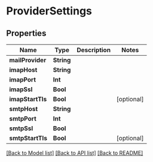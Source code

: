 # ProviderSettings

## Properties
Name | Type | Description | Notes
------------ | ------------- | ------------- | -------------
**mailProvider** | **String** |  | 
**imapHost** | **String** |  | 
**imapPort** | **Int** |  | 
**imapSsl** | **Bool** |  | 
**imapStartTls** | **Bool** |  | [optional] 
**smtpHost** | **String** |  | 
**smtpPort** | **Int** |  | 
**smtpSsl** | **Bool** |  | 
**smtpStartTls** | **Bool** |  | [optional] 

[[Back to Model list]](../README#documentation-for-models) [[Back to API list]](../README#documentation-for-api-endpoints) [[Back to README]](../README)


